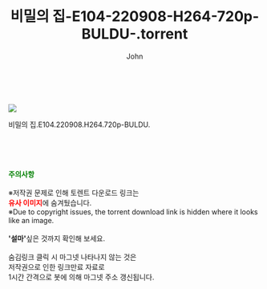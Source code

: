 ﻿---
layout: post
title:  "비밀의 집-E104-220908-H264-720p-BULDU-.torrent"
author: John
categories: [ 드라마 ]
tags: [  ]
image: https://torrentrj52.com/uploadfile/full/a61766de779bec8836fa1c9e1f7e0bbf39b0d09e.jpg 
description: "비밀의 집-E104-220908-H264-720p-BULDU- torrent 정보 공유"
toc: true
toc_sticky: true
---

<br>
<p><img src="https://torrentrj52.com/uploadfile/full/a61766de779bec8836fa1c9e1f7e0bbf39b0d09e.jpg"/></p>
 비밀의 집.E104.220908.H264.720p-BULDU.  
    
<br><br><br>
<p data-ke-size="size16"><b><span style="color: green;">주의사항</span></b><br /><br />※저작권 문제로 인해 토렌트 다운로드 링크는<br /><b><span style="color: red;">유사 이미지</span></b>에 숨겨뒀습니다.<br />※Due to copyright issues, the torrent download link is hidden where it looks like an image.<br /><br /><b>'설마'</b>싶은 것까지 확인해 보세요.<br /><br />숨김링크 클릭 시 마그넷 나타나지 않는 것은<br />저작권으로 인한 링크만료 자료로<br />1시간 간격으로 봇에 의해 마그넷 주소 갱신됩니다.</p>
